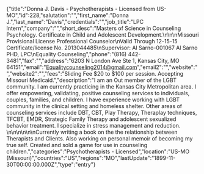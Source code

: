 {"title":"Donna J. Davis - Psychotherapists - Licensed from US-MO","id":228,"salutation":"","first_name":"Donna J.","last_name":"Davis","credentials":"","job_title":"LPC Intern","company":"","short_desc":"Masters of Science in Counseling Psychology. Certificate in Child and Adolescent Development.\n\n\nMissouri Provisional License Professional Counselor\nValid Through 12-15-15  Certificate/license No. 2013044485\nSupervisor: Al Sarno-001067  Al Sarno PHD, LPC\nEquality Counseling","phone":"(816) 442-3481","fax":"","address":"6203 N London Ave Ste 1, Kansas City, MO 64151","email":"Equalitycounseling2014@gmail.com","email2":"","website":"","website2":"","fees":"Sliding Fee $20 to $100 per session. Accepting Missouri Medicaid.","description":"I am an Out member of the LGBT community. I am currently practicing in the  Kansas City Metropolitan area. I offer empowering, validating, positive counseling  services to individuals, couples, families, and children. I have experience working  with LGBT community in the clinical setting and homeless shelter. Other areas of  counseling services include DBT, CBT, Play Therapy, Theraplay techniques, TFCBT,  EMDR, Strategic Family Therapy and adolescent sexualized behavior treatment. I  specialize in stress management and reduction. \n\n\n\n\n\nCurrently writing a book on the the relationship between Therapists and Clients. Also working on personal memoir of becoming my true self. Created and sold a game for use in counseling children.","categories":"Psychotherapists - Licensed","location":"US-MO (Missouri)","countries":"US","regions":"MO","lastUpdate":"1899-11-30T00:00:00.000Z","type":"entry"}
